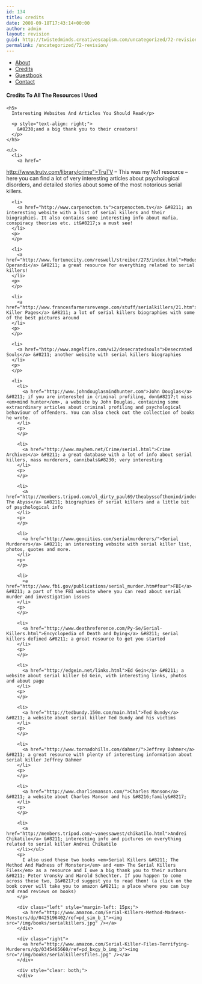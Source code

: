 ```yaml
---
id: 134
title: credits
date: 2008-09-18T17:43:14+00:00
author: admin
layout: revision
guid: http://twistedminds.creativescapism.com/uncategorized/72-revision/
permalink: /uncategorized/72-revision/
---
```

<p class="dropcap-first">
  <ul id="navlist">
    <li>
      <a href="/about/" title="read about this website and its creator-myself">About</a>
    </li>
    <li id="active">
      <a href="/about/credits/" id="current" title="credits to every single resource I used">Credits</a>
    </li>
    <li>
      <a href="/about/guestbook/" title="Sign in my guestbook for support">Guestbook</a>
    </li>
    <li>
      <a href="/about/contact/" title="How to get in touch with me">Contact</a>
    </li>
  </ul>
  
  <div class="body">
    <h4>
      Credits To All The Resources I Used
    </h4>
    
    <h5>
      Interesting Websites And Articles You Should Read</p> 
      
      <p style="text-align: right;">
        &#8230;and a big thank you to their creators!
      </p>
    </h5>
    
    <ul>
      <li>
        <a href="
http://www.trutv.com/library/crime">TruTV</a> &#8211; This was my No1 resource &#8211; here you can find a lot of very interesting articles about psychological disorders, and detailed stories about some of the most notorious serial killers.
      </li>
      <p>
      </p>
      
      <li>
        <a href="http://www.carpenoctem.tv">carpenoctem.tv</a> &#8211; an interesting website with a list of serial killers and their biographies. It also contains some interesting info about mafia, conspiracy theories etc. it&#8217;s a must see!
      </li>
      <p>
      </p>
      
      <li>
        <a href="http://www.fortunecity.com/roswell/streiber/273/index.html">Modus Operandi</a> &#8211; a great resource for everything related to serial killers!
      </li>
      <p>
      </p>
      
      <li>
        <a href="http://www.francesfarmersrevenge.com/stuff/serialkillers/21.htm">Serial Killer Pages</a> &#8211; a lot of serial killers biographies with some of the best pictures around
      </li>
      <p>
      </p>
      
      <li>
        <a href="http://www.angelfire.com/wi2/desecratedsouls">Desecrated Souls</a> &#8211; another website with serial killers biographies
      </li>
      <p>
      </p>
      
      <li>
        <li>
          <a href="http://www.johndouglasmindhunter.com">John Douglas</a> &#8211; if you are interested in criminal profiling, don&#8217;t miss <em>mind hunter</em>, a website by John Douglas, containing some extraordinary articles about criminal profiling and psychological behaviour of offenders. You can also check out the collection of books he wrote.
        </li>
        <p>
        </p>
        
        <li>
          <a href="http://www.mayhem.net/Crime/serial.html">Crime Archives</a> &#8211; a great database with a lot of info about serial killers, mass murderers, cannibals&#8230; very interesting
        </li>
        <p>
        </p>
        
        <li>
          <a href="http://members.tripod.com/ol_dirty_paul69/theabyssofthemind/index.html">Into The Abyss</a> &#8211; biographies of serial killers and a little bit of psychological info
        </li>
        <p>
        </p>
        
        <li>
          <a href="http://www.geocities.com/serialmurderers/">Serial Murderers</a> &#8211; an interesting website with serial killer list, photos, quotes and more.
        </li>
        <p>
        </p>
        
        <li>
          <a href="http://www.fbi.gov/publications/serial_murder.htm#four">FBI</a> &#8211; a part of the FBI website where you can read about serial murder and investigation issues
        </li>
        <p>
        </p>
        
        <li>
          <a href="http://www.deathreference.com/Py-Se/Serial-Killers.html">Encyclopedia of Death and Dying</a> &#8211; serial killers defined &#8211; a great resource to get you started
        </li>
        <p>
        </p>
        
        <li>
          <a href="http://edgein.net/links.html">Ed Gein</a> &#8211; a website about serial killer Ed Gein, with interesting links, photos and about page
        </li>
        <p>
        </p>
        
        <li>
          <a href="http://tedbundy.150m.com/main.html">Ted Bundy</a> &#8211; a website about serial killer Ted Bundy and his victims
        </li>
        <p>
        </p>
        
        <li>
          <a href="http://www.tornadohills.com/dahmer/">Jeffrey Dahmer</a> &#8211; a great resource with plenty of interesting information about serial killer Jeffrey Dahmer
        </li>
        <p>
        </p>
        
        <li>
          <a href="http://www.charliemanson.com/">Charles Manson</a> &#8211; a website about Charles Manson and his &#8216;family&#8217;
        </li>
        <p>
        </p>
        
        <li>
          <a href="http://members.tripod.com/~vanessawest/chikatilo.html">Andrei Chikatilo</a> &#8211; interesting info and pictures on everything related to serial killer Andrei Chikatilo
        </li></ul> 
        <p>
          I also used these two books <em>Serial Killers &#8211; The Method And Madness of Monsters</em> and <em> The Serial Killers Files</em> as a resource and I owe a big thank you to their authors &#8211; Peter Vronsky and Harold Schechter. If you happen to come across these two, I&#8217;d suggest you to read them! (a click on the book cover will take you to amazon &#8211; a place where you can buy and read reviews on books)
        </p>
        
        <div class="left" style="margin-left: 15px;">
          <a href="http://www.amazon.com/Serial-Killers-Method-Madness-Monsters/dp/0425196402/ref=pd_sim_b_1"><img src="/img/books/serialkillers.jpg" /></a>
        </div>
        
        <div class="right">
          <a href="http://www.amazon.com/Serial-Killer-Files-Terrifying-Murderers/dp/0345465660/ref=pd_bxgy_b_img_b"><img src="/img/books/serialkillersfiles.jpg" /></a>
        </div>
        
        <div style="clear: both;">
        </div>